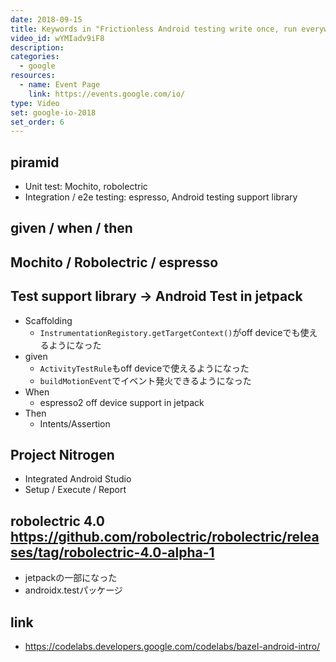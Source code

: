 ```yaml
---
date: 2018-09-15
title: Keywords in "Frictionless Android testing write once, run everywhere" @ Google I/O 2018
video_id: wYMIadv9iF8
description:
categories:
  - google
resources:
  - name: Event Page
    link: https://events.google.com/io/
type: Video
set: google-io-2018
set_order: 6
---
```

## piramid
- Unit test: Mochito, robolectric
- Integration / e2e testing: espresso, Android testing support library
## given / when / then
## Mochito / Robolectric / espresso
## Test support library → Android Test in jetpack
- Scaffolding
  - `InstrumentationRegistory.getTargetContext()`がoff deviceでも使えるようになった
- given
  - `ActivityTestRule`もoff deviceで使えるようになった
  - `buildMotionEvent`でイベント発火できるようになった
- When
  - espresso2 off device support in jetpack
- Then
  - Intents/Assertion
## Project Nitrogen
- Integrated Android Studio
- Setup / Execute / Report
## robolectric  4.0 https://github.com/robolectric/robolectric/releases/tag/robolectric-4.0-alpha-1
- jetpackの一部になった
- androidx.testパッケージ
## link
- https://codelabs.developers.google.com/codelabs/bazel-android-intro/
    